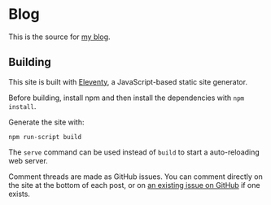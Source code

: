 # Blog

This is the source for [my blog][blog].

## Building

This site is built with [Eleventy](https://www.11ty.dev/), a JavaScript-based static site generator.

Before building, install npm and then install the dependencies with `npm install`.

Generate the site with:

```
npm run-script build
```

The `serve` command can be used instead of `build` to start a auto-reloading
web server.

Comment threads are made as GitHub issues. You can comment directly on the site
at the bottom of each post, or on [an existing issue on GitHub][issues] if one
exists.

[blog]: https://alexpearce.me
[issues]: https://github.com/alexpearce/alexpearce.github.com/issues?q=is%3Aissue+label%3Acomments+
